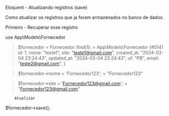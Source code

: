 Eloquent - Atualizando registros (save)

Como atualizar os registros que ja foram armazenados no banco de dados.


Primeiro - Recuperar esse registro

use App\Models\Fornecedor
> $fornecedor = Fornecedor::find(1);
= App\Models\Fornecedor {#5141
    id: 1,
    nome: "teste1",
    site: "teste1@gmail.com",
    created_at: "2024-03-04 23:24:43",
    updated_at: "2024-03-04 23:24:43",
    uf: "PB",
    email: "teste2@gmail.com",
  }

> $fornecedor->nome = 'Fornecedor123';
= "Fornecedor123"

> $fornecedor->site = 'Fornecedor123@gmail.com';
= "Fornecedor123@gmail.com"


        Atualizar

$fornecedor->save();